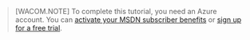 > [WACOM.NOTE]
> To complete this tutorial, you need an Azure account. You can <a href="http://www.windowsazure.com/en-us/pricing/member-offers/msdn-benefits-details/" target="_blank">activate your MSDN subscriber benefits</a> or <a href="http://www.windowsazure.com/en-us/pricing/free-trial/" target="_blank">sign up for a free trial</a>.
